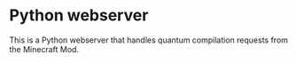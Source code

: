 # Python webserver

This is a Python webserver that handles quantum compilation requests from the Minecraft Mod.


